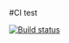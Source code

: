 #CI test

[![Build status](https://ci.appveyor.com/api/projects/status/ax403nbeqg1br5ss?svg=true)](https://ci.appveyor.com/project/89YAMAL/ajs4-1)
